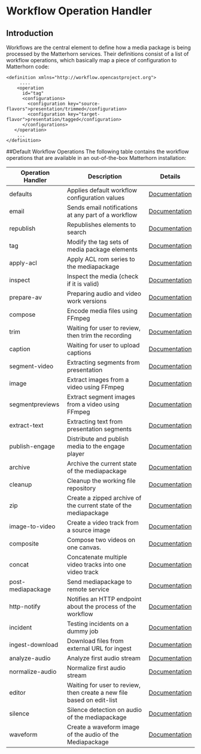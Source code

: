# Workflow Operation Handler

## Introduction
Workflows are the central element to define how a media package is being processed by the Matterhorn services. Their definitions consist of a list of workflow operations, which basically map a piece of configuration to Matterhorn code:

    <definition xmlns="http://workflow.opencastproject.org">
         ....
        <operation
          id="tag"
          <configurations>
            <configuration key="source-flavors">presentation/trimmed</configuration>
            <configuration key="target-flavor">presentation/tagged</configuration>
          </configurations>
       </operation>
        ...
    </definition>

##Default Workflow Operations
The following table contains the workflow operations that are available in an out-of-the-box Matterhorn installation:

|Operation Handler	|Description						|Details|
|-----------------------|-------------------------------------------------------|-------|
|defaults		|Applies default workflow configuration values		|[Documentation](defaults-woh.md)|
|email			|Sends email notifications at any part of a workflow	|[Documentation](email-woh.md)|
|republish		|Republishes elements to search				|[Documentation](republish-woh.md)|
|tag			|Modify the tag sets of media package elements		|[Documentation](tag-woh.md)|
|apply-acl		|Apply ACL rom series to the mediapackage		|[Documentation](applyacl-woh.md)|
|inspect			|Inspect the media (check if it is valid)		|[Documentation](inspect-woh.md)|
|prepare-av		|Preparing audio and video work versions		|[Documentation](prepareav-woh.md)|
|compose			|Encode media files using FFmpeg			|[Documentation](compose-woh.md)|
|trim			|Waiting for user to review, then trim the recording	|[Documentation](trim-woh.md)|
|caption			|Waiting for user to upload captions			|[Documentation](caption-woh.md)|
|segment-video		|Extracting segments from presentation			|[Documentation](segmentvideo-woh.md)|
|image			|Extract images from a video using FFmpeg		|[Documentation](image-woh.md)|
|segmentpreviews		|Extract segment images from a video using FFmpeg	|[Documentation](segmentpreviews-woh.md)|
|extract-text		|Extracting text from presentation segments		|[Documentation](extracttext-woh.md)|
|publish-engage		|Distribute and publish media to the engage player	|[Documentation](publishengage-woh.md)|
|archive			|Archive the current state of the mediapackage		|[Documentation](archive-woh.md)|
|cleanup			|Cleanup the working file repository			|[Documentation](cleanup-woh.md)|
|zip			|Create a zipped archive of the current state of the mediapackage |[Documentation](zip-woh.md)|
|image-to-video		|Create a video track from a source image		|[Documentation](imagetovideo-woh.md)|
|composite		|Compose two videos on one canvas.			|[Documentation](composite-woh.md)|
|concat			|Concatenate multiple video tracks into one video track	|[Documentation](concat-woh.md)|
|post-mediapackage	|Send mediapackage to remote service			|[Documentation](postmediapackage-woh.md)|
|http-notify		|Notifies an HTTP endpoint about the process of the workflow |[Documentation](httpnotify-woh.md)|
|incident		|Testing incidents on a dummy job			|[Documentation](incident-woh.md)|
|ingest-download	|Download files from external URL for ingest		|[Documentation](ingestdownload-woh.md)|
|analyze-audio		|Analyze first audio stream				|[Documentation](analyzeaudio-woh.md)|
|normalize-audio		|Normalize first audio stream				|[Documentation](normalizeaudio-woh.md)|
|editor			|Waiting for user to review, then create a new file based on edit-list |[Documentation](editor-woh.md)|
|silence			|Silence detection on audio of the mediapackage		|[Documentation](silence-woh.md)|
|waveform		|Create a waveform image of the audio of the Mediapackage |[Documentation](waveform-woh.md)|

